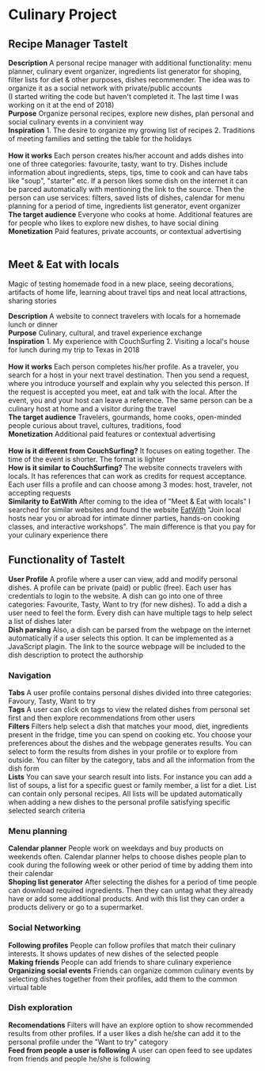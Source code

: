 # Culinary Project

## Recipe Manager TasteIt
<b>Description</b> A personal recipe manager with additional functionality: menu planner, culinary event organizer, ingredients list generator for shoping, filter lists for diet & other purposes, dishes recommender. The idea was to organize it as a social network with private/public accounts</br>
(I started writing the code but haven't completed it. The last time I was working on it at the end of 2018)</br>
<b>Purpose</b> Organize personal recipes, explore new dishes, plan personal and social culinary events in a convinient way</br>
<b>Inspiration</b> 1. The desire to organize my growing list of recipes 2. Traditions of meeting families and setting the table for the holidays</br> </br>
<b>How it works</b> Each person creates his/her account and adds dishes into one of three categories: favourite, tasty, want to try. Dishes include information about ingredients, steps, tips, time to cook and can have tabs like "soup", "starter" etc. If a person likes some dish on the internet it can be parced automatically with mentioning the link to the source. Then the person can use services: filters, saved lists of dishes, calendar for menu planning for a period of time, ingredients list generator, event organizer</br>
<b>The target audience</b> Everyone who cooks at home. Additional features are for people who likes to explore new dishes, to have social dining</br> 
<b>Monetization</b> Paid features, private accounts, or contextual advertising</br> </br>


## Meet & Eat with locals
Magic of testing homemade food in a new place, seeing decorations, artifacts of home life, learning about travel tips and neat local attractions, sharing stories</br> 

<b>Description</b> A website to connect travelers with locals for a homemade lunch or dinner</br>
<b>Purpose</b> Culinary, cultural, and travel experience exchange</br>
<b>Inspiration</b> 1. My experience with CouchSurfing 2. Visiting a local's house for lunch during my trip to Texas in 2018</br> </br>
<b>How it works</b> Each person completes his/her profile. As a traveler, you search for a host in your next travel destination. Then you send a request, where you introduce yourself and explain why you selected this person. If the request is accepted you meet, eat and talk with the local. After the event, you and your host can leave a reference. The same person can be a culinary host at home and a visitor during the travel</br>
<b>The target audience</b> Travelers, gourmands, home cooks, open-minded people curious about travel, cultures, traditions, food</br> 
<b>Monetization</b> Additional paid features or contextual advertising</br> </br>
<b>How is it different from CouchSurfing?</b> It focuses on eating together. The time of the event is shorter. The format is lighter</br>
<b>How is it similar to CouchSurfing?</b> The website connects travelers with locals. It has references that can work as credits for request acceptance. Each user fills a profile and can choose among 3 modes: host, traveler, not accepting requests</br>
<b>Similarity to EatWith</b> After coming to the idea of "Meet & Eat with locals" I searched for similar websites and found the website [EatWith](https://www.eatwith.com/) "Join local hosts near you or abroad for intimate dinner parties, hands-on cooking classes, and interactive workshops". The main difference is that you pay for your culinary experience there

## Functionality of TasteIt
<b>User Profile</b> A profile where a user can view, add and modify personal dishes. A profile can be private (paid) or public (free). Each user has credentials to login to the website. A dish can go into one of three categories: Favourite, Tasty, Want to try (for new dishes). To add a dish a user need to feel the form. Every dish can have multiple tags to help select a list of dishes later</br>
<b>Dish parsing</b> Also, a dish can be parsed from the webpage on the internet automatically if a user selects this option. It can be implemented as a JavaScript plagin. The link to the source webpage will be included to the dish description to protect the authorship</br>
### Navigation
<b>Tabs</b> A user profile contains personal dishes divided into three categories: Favoury, Tasty, Want to try</br>
<b>Tags</b> A user can click on tags to view the related dishes from personal set first and then explore recommendations from other users</br>
<b>Filters</b> Filters help select a dish that matches your mood, diet, ingredients present in the fridge, time you can spend on cooking etc. You choose your preferences about the dishes and the webpage generates results. You can select to form the results from dishes in your profile or to explore from outside. You can filter by the category, tabs and all the information from the dish form</br>
<b>Lists</b> You can save your search result into lists. For instance you can add a list of soups, a list for a specific guest or family member, a list for a diet. List can contain only personal recipes. All lists will be updated automatically when adding a new dishes to the personal profile satisfying specific selected search criteria</br>
### Menu planning
<b>Calendar planner</b> People work on weekdays and buy products on weekends often. Calendar planner helps to choose dishes people plan to cook during the following week or other period of time by adding them into their calendar</br>
<b>Shoping list generator</b> After selecting the dishes for a period of time people can download required ingredients. Then they can untag what they already have or add some additional products. And with this list they can order a products delivery or go to a supermarket.</br>
### Social Networking
<b>Following profiles</b> People can follow profiles that match their culinary interests. It shows updates of new dishes of the selected people</br>
<b>Making friends</b> People can add friends to share culinary experience</br>
<b>Organizing social events</b> Friends can organize common culinary events by selecting dishes together from their profiles, add them to the common virtual table</br>
### Dish exploration
<b>Recomendations</b> Filters will have an explore option to show recommended results from other profiles. If a user likes a dish he/she can add it to the personal profile under the "Want to try" category</br>
<b>Feed from people a user is following</b> A user can open feed to see updates from friends and people he/she is following</br>

